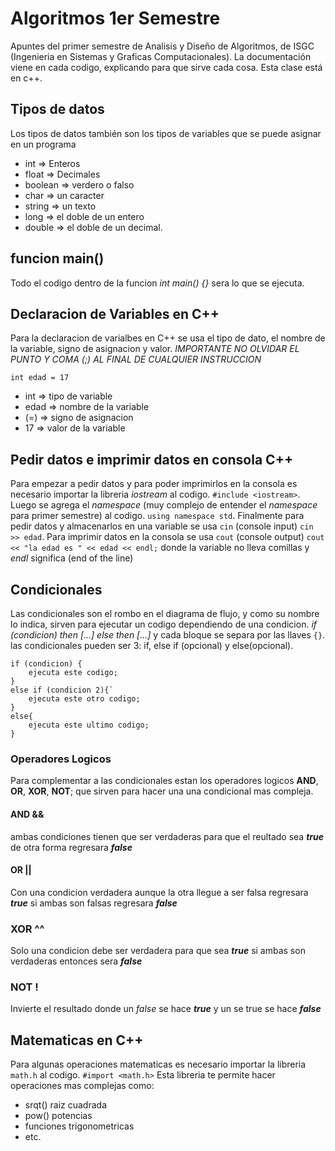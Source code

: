 # Algoritmos 1er Semestre
Apuntes del primer semestre de Analisis y Diseño de Algoritmos, de ISGC (Ingenieria en Sistemas y Graficas Computacionales). La documentación viene en cada codigo, explicando para que sirve cada cosa. Esta clase está en c++.

## Tipos de datos
Los tipos de datos también son los tipos de variables que se puede asignar en un programa
- int => Enteros 
- float => Decimales
- boolean => verdero o falso
- char => un caracter
- string => un texto
- long => el doble de un entero
- double => el doble de un decimal.

## funcion main() 
Todo el codigo dentro de la funcion *int main() {}* sera lo que se ejecuta. 

## Declaracion de Variables en C++
Para la declaracion de varialbes en C++ se usa el tipo de dato, el nombre de la variable, signo de asignacion y valor.
*IMPORTANTE NO OLVIDAR EL PUNTO Y COMA (;) AL FINAL DE CUALQUIER INSTRUCCION*
```
int edad = 17
```
- int => tipo de variable
- edad => nombre de la variable
- (=) => signo de asignacion
- 17 => valor de la variable

## Pedir datos e imprimir datos en consola C++
Para empezar a pedir datos y para poder imprimirlos en la consola es necesario importar la libreria *iostream* al codigo. `#include <iostream>`. Luego se agrega el *namespace* (muy complejo de entender el *namespace* para primer semestre) al codigo. `using namespace std`. Finalmente para pedir datos y almacenarlos en una variable se usa `cin` (console input) `cin >> edad`. Para imprimir datos en la consola se usa `cout` (console output) `cout << "la edad es " << edad << endl;` donde la variable no lleva comillas y *endl* significa (end of the line)

## Condicionales 
Las condicionales son el rombo en el diagrama de flujo, y como su nombre lo indica, sirven para ejecutar un codigo dependiendo de una condicion. *if (condicion) then [...] else then [...]* y cada bloque se separa por las llaves `{}`. las condicionales pueden ser 3: if, else if (opcional) y else(opcional).
```
if (condicion) {
    ejecuta este codigo;
}
else if (condicion 2){`
    ejecuta este otro codigo;
}
else{
    ejecuta este ultimo codigo;
}   
```
### Operadores Logicos
Para complementar a las condicionales estan los operadores logicos **AND**, **OR**, **XOR**, **NOT**; que sirven para hacer una una condicional mas compleja. 
#### AND &&
ambas condiciones tienen que ser verdaderas para que el reultado sea ***true*** de otra forma regresara ***false***
#### OR ||
Con una condicion verdadera aunque la otra llegue a ser falsa regresara ***true*** si ambas son falsas regresara ***false***
### XOR ^^
Solo una condicion debe ser verdadera para que sea ***true*** si ambas son verdaderas entonces sera ***false***
### NOT !
Invierte el resultado donde un *false* se hace ***true*** y un se true se hace ***false***

## Matematicas en C++
Para algunas operaciones matematicas es necesario importar la libreria `math.h` al codigo. `#import <math.h>`
Esta libreria te permite hacer operaciones mas complejas como:
- srqt() raiz cuadrada
- pow() potencias
- funciones trigonometricas
- etc.